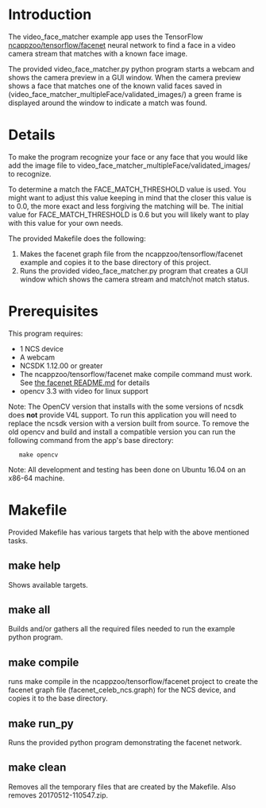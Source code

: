 # Introduction
The video_face_matcher example app uses the TensorFlow [ncappzoo/tensorflow/facenet](../../tensorflow/facenet) neural network to find a face in a video camera stream that matches with a known face image.  

The provided video_face_matcher.py python program starts a webcam and shows the camera preview in a GUI window.  When the camera preview shows a face that matches one of the known valid faces saved in (video_face_matcher_multipleFace/validated_images/) a green frame is displayed around the window to indicate a match was found.

# Details
To make the program recognize your face or any face that you would like add the image file to video_face_matcher_multipleFace/validated_images/ to recognize.

To determine a match the FACE_MATCH_THRESHOLD value is used.  You might want to adjust this value keeping in mind that the closer this value is to 0.0, the more exact and less forgiving the matching will be.  The initial value for FACE_MATCH_THRESHOLD is 0.6 but you will likely want to play with this value for your own needs.

The provided Makefile does the following:
1. Makes the facenet graph file from the ncappzoo/tensorflow/facenet example and copies it to the base directory of this project.
2. Runs the provided video_face_matcher.py program that creates a GUI window which shows the camera stream and match/not match status.

# Prerequisites
This program requires:
- 1 NCS device
- A webcam
- NCSDK 1.12.00 or greater
- The ncappzoo/tensorflow/facenet make compile command must work.  See [the facenet README.md](../../tensorflow/facenet/README.md) for details
- opencv 3.3 with video for linux support

Note: The OpenCV version that installs with the some versions of ncsdk does <strong>not</strong> provide V4L support.  To run this application you will need to replace the ncsdk version with a version built from source.  To remove the old opencv and build and install a compatible version you can run the following command from the app's base directory:

```
   make opencv
```   
Note: All development and testing has been done on Ubuntu 16.04 on an x86-64 machine.

# Makefile
Provided Makefile has various targets that help with the above mentioned tasks.

## make help
Shows available targets.

## make all
Builds and/or gathers all the required files needed to run the example python program. 

## make compile
runs make compile in the ncappzoo/tensorflow/facenet project to create the facenet graph file (facenet_celeb_ncs.graph) for the NCS device, and copies it to the base directory.

## make run_py
Runs the provided python program demonstrating the facenet network.

## make clean
Removes all the temporary files that are created by the Makefile.  Also removes 20170512-110547.zip.

